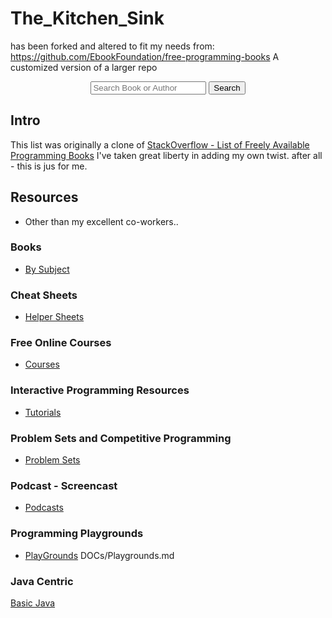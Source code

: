 # The_Kitchen_Sink 
has been forked and altered to fit my needs 
from: https://github.com/EbookFoundation/free-programming-books
A customized version of a larger repo 
<div align="center">
  <form action="https://ebookfoundation.github.io/free-programming-books-search">
    <input type="text" id="fpbSearch" name="search" required placeholder="Search Book or Author"/>
    <label for="submit"> </label>
    <input type="submit" id="submit" name="submit" value="Search" />
  </form>
</div>

## Intro

This list was originally a clone of
[StackOverflow - List of Freely Available Programming Books](https://web.archive.org/web/20140606191453/http://stackoverflow.com/questions/194812/list-of-freely-available-programming-books/392926) 
I've taken great liberty in adding my own twist.  after all - this is jus for me.

## Resources
+ Other than my excellent co-workers..

### Books

+ [By Subject](DOCs/Books.md)

### Cheat Sheets

+ [Helper Sheets](DOCs/CheatSheet.md)

### Free Online Courses
+ [Courses](DOCs/Courses.md)

### Interactive Programming Resources

+ [Tutorials](DOCs/Tutorials-en.md)

### Problem Sets and Competitive Programming

+ [Problem Sets](DOCs/Competitive_Programming.md)

### Podcast - Screencast
+ [Podcasts](DOCs/casts.md)


### Programming Playgrounds

+ [PlayGrounds](DOCS/Playgrounds.md) DOCs/Playgrounds.md

### Java Centric
[Basic Java](DOCs/Java.md)

